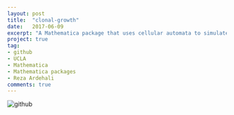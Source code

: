 ```yaml
---
layout: post
title:  "clonal-growth"
date:   2017-06-09
excerpt: "A Mathematica package that uses cellular automata to simulate the spatial expansion of clonal colonies assuming a stem cell proliferation branching model. From my work with Reza Ardehali."
project: true
tag:
- github
- UCLA
- Mathematica
- Mathematica packages
- Reza Ardehali
comments: true
---
```


![github](https://nickwisniewski.com/clonal-growth)
